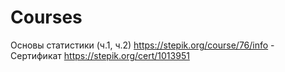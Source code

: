 # Courses
Основы статистики (ч.1, ч.2) https://stepik.org/course/76/info - Сертификат https://stepik.org/cert/1013951
